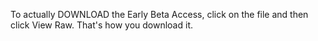 To actually DOWNLOAD the Early Beta Access, click on the file and then click View Raw. That's how you download it.
